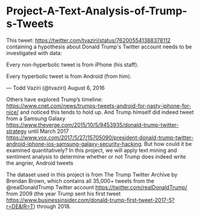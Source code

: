 # Project-A-Text-Analysis-of-Trump-s-Tweets

This tweet: https://twitter.com/tvaziri/status/762005541388378112 containing a hypothesis about Donald Trump's Twitter account needs to be investigated with data:

Every non-hyperbolic tweet is from iPhone (his staff).

Every hyperbolic tweet is from Android (from him).

— Todd Vaziri (@tvaziri) August 6, 2016

Others have explored Trump’s timeline: https://www.cnet.com/news/trumps-tweets-android-for-nasty-iphone-for-nice/ and noticed this tends to hold up. And Trump himself did indeed tweet from a Samsung Galaxy https://www.theverge.com/2015/10/5/9453935/donald-trump-twitter-strategy until March 2017 https://www.vox.com/2017/5/27/15705090/president-donald-trump-twitter-android-iphone-ios-samsung-galaxy-security-hacking. But how could it be examined quantitatively? In this project, we will apply text mining and sentiment analysis to determine whether or not Trump does indeed write the angrier, Android tweets

The dataset used in this project is from The Trump Twitter Archive by Brendan Brown, which contains all 35,000+ tweets from the @realDonaldTrump Twitter account https://twitter.com/realDonaldTrump/ from 2009 (the year Trump sent his first tweet https://www.businessinsider.com/donald-trump-first-tweet-2017-5?r=DE&IR=T) through 2018.
